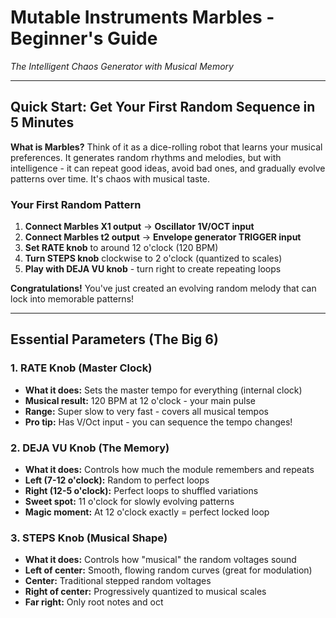 # Mutable Instruments Marbles - Beginner's Guide
*The Intelligent Chaos Generator with Musical Memory*

---

## Quick Start: Get Your First Random Sequence in 5 Minutes

**What is Marbles?** Think of it as a dice-rolling robot that learns your musical preferences. It generates random rhythms and melodies, but with intelligence - it can repeat good ideas, avoid bad ones, and gradually evolve patterns over time. It's chaos with musical taste.

### Your First Random Pattern
1. **Connect Marbles X1 output** → **Oscillator 1V/OCT input**
2. **Connect Marbles t2 output** → **Envelope generator TRIGGER input**
3. **Set RATE knob** to around 12 o'clock (120 BPM)
4. **Turn STEPS knob** clockwise to 2 o'clock (quantized to scales)
5. **Play with DEJA VU knob** - turn right to create repeating loops

**Congratulations!** You've just created an evolving random melody that can lock into memorable patterns!

---

## Essential Parameters (The Big 6)

### **1. RATE Knob (Master Clock)**
- **What it does:** Sets the master tempo for everything (internal clock)
- **Musical result:** 120 BPM at 12 o'clock - your main pulse
- **Range:** Super slow to very fast - covers all musical tempos
- **Pro tip:** Has V/Oct input - you can sequence the tempo changes!

### **2. DEJA VU Knob (The Memory)**
- **What it does:** Controls how much the module remembers and repeats
- **Left (7-12 o'clock):** Random to perfect loops  
- **Right (12-5 o'clock):** Perfect loops to shuffled variations
- **Sweet spot:** 11 o'clock for slowly evolving patterns
- **Magic moment:** At 12 o'clock exactly = perfect locked loop

### **3. STEPS Knob (Musical Shape)**
- **What it does:** Controls how "musical" the random voltages sound
- **Left of center:** Smooth, flowing random curves (great for modulation)
- **Center:** Traditional stepped random voltages
- **Right of center:** Progressively quantized to musical scales
- **Far right:** Only root notes and oct